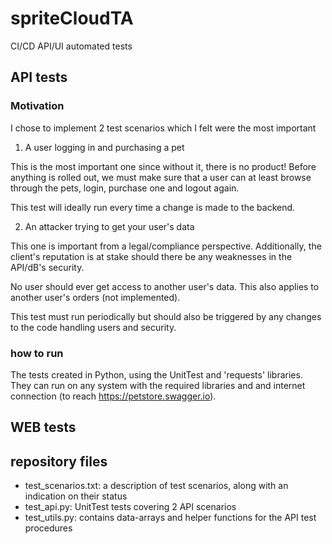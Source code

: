 # spriteCloudTA
CI/CD API/UI automated tests

## API tests

### Motivation

I chose to implement 2 test scenarios which I felt were the most important

1) A user logging in and purchasing a pet

This is the most important one since without it, there is no product!
Before anything is rolled out, we must make sure that a user can at least browse through the pets, login, purchase one and logout again.

This test will ideally run every time a change is made to the backend.

2) An attacker trying to get your user's data

This one is important from a legal/compliance perspective.
Additionally, the client's reputation is at stake should there be any weaknesses in the API/dB's security.

No user should ever get access to another user's data.
This also applies to another user's orders (not implemented).

This test must run periodically but should also be triggered by any changes to the code handling users and security.

### how to run

The tests created in Python, using the UnitTest and 'requests' libraries.
They can run on any system with the required libraries and and internet connection (to reach https://petstore.swagger.io).

## WEB tests

## repository files
- test_scenarios.txt: a description of test scenarios, along with an indication on their status
- test_api.py: UnitTest tests covering 2 API scenarios
- test_utils.py: contains data-arrays and helper functions for the API test procedures
